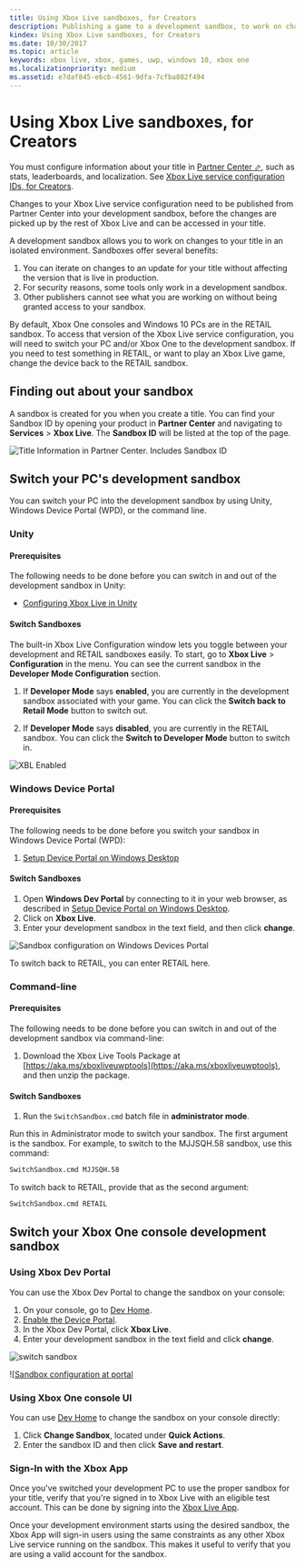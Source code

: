 ```yaml
---
title: Using Xbox Live sandboxes, for Creators
description: Publishing a game to a development sandbox, to work on changes to the title in an isolated environment.
kindex: Using Xbox Live sandboxes, for Creators
ms.date: 10/30/2017
ms.topic: article
keywords: xbox live, xbox, games, uwp, windows 10, xbox one
ms.localizationpriority: medium
ms.assetid: e7daf845-e6cb-4561-9dfa-7cfba882f494
---
```


# Using Xbox Live sandboxes, for Creators

You must configure information about your title in <a href="https://partner.microsoft.com/dashboard" target="_blank">Partner Center &#11008;</a>, such as stats, leaderboards, and localization.
See [Xbox Live service configuration IDs, for Creators](../portal-config/live-service-config-ids-creators.md).

Changes to your Xbox Live service configuration need to be published from Partner Center into your development sandbox, before the changes are picked up by the rest of Xbox Live and can be accessed in your title.

A development sandbox allows you to work on changes to your title in an isolated environment.
Sandboxes offer several benefits:
1. You can iterate on changes to an update for your title without affecting the version that is live in production.
2. For security reasons, some tools only work in a development sandbox.
3. Other publishers cannot see what you are working on without being granted access to your sandbox.

By default, Xbox One consoles and Windows 10 PCs are in the RETAIL sandbox.
To access that version of the Xbox Live service configuration, you will need to switch your PC and/or Xbox One to the development sandbox.
If you need to test something in RETAIL, or want to play an Xbox Live game, change the device back to the RETAIL sandbox.


## Finding out about your sandbox

A sandbox is created for you when you create a title.
You can find your Sandbox ID by opening your product in **Partner Center** and navigating to **Services** > **Xbox Live**.
The **Sandbox ID** will be listed at the top of the page.

![Title Information in Partner Center. Includes Sandbox ID](../../images/getting_started/devcenter_sandbox_id.png)


## Switch your PC's development sandbox

You can switch your PC into the development sandbox by using Unity, Windows Device Portal (WPD), or the command line.


### Unity


#### Prerequisites

The following needs to be done before you can switch in and out of the development sandbox in Unity:

* [Configuring Xbox Live in Unity](../../get-started/setup-ide/creators/unity-win10/live-configure-xbl-in-unity.md)


#### Switch Sandboxes

The built-in Xbox Live Configuration window lets you toggle between your development and RETAIL sandboxes easily.
To start, go to **Xbox Live** > **Configuration** in the menu.
You can see the current sandbox in the **Developer Mode Configuration** section.

1. If **Developer Mode** says **enabled**, you are currently in the development sandbox associated with your game. You can click the **Switch back to Retail Mode** button to switch out.

2. If **Developer Mode** says **disabled**, you are currently in the RETAIL sandbox. You can click the **Switch to Developer Mode** button to switch in.

![XBL Enabled](../../images/unity/unity-xbl-dev-mode.PNG)


### Windows Device Portal


#### Prerequisites

The following needs to be done before you switch your sandbox in Windows Device Portal (WPD):

1. [Setup Device Portal on Windows Desktop](https://msdn.microsoft.com/windows/uwp/debug-test-perf/device-portal-desktop)


#### Switch Sandboxes

1. Open **Windows Dev Portal** by connecting to it in your web browser, as described in [Setup Device Portal on Windows Desktop](https://msdn.microsoft.com/windows/uwp/debug-test-perf/device-portal-desktop).
2. Click on **Xbox Live**.
3. Enter your development sandbox in the text field, and then click **change**.

![Sandbox configuration on Windows Devices Portal](../../images/getting_started/wdp_switch_sandbox.png)

To switch back to RETAIL, you can enter RETAIL here.


### Command-line


#### Prerequisites

The following needs to be done before you can switch in and out of the development sandbox via command-line:

1. Download the Xbox Live Tools Package at [https://aka.ms/xboxliveuwptools](https://aka.ms/xboxliveuwptools), and then unzip the package.


#### Switch Sandboxes

1. Run the `SwitchSandbox.cmd` batch file in **administrator mode**.

Run this in Administrator mode to switch your sandbox.
The first argument is the sandbox.
For example, to switch to the MJJSQH.58 sandbox, use this command:

```cmd
SwitchSandbox.cmd MJJSQH.58
```

To switch back to RETAIL, provide that as the second argument:

```cmd
SwitchSandbox.cmd RETAIL
```


## Switch your Xbox One console development sandbox


### Using Xbox Dev Portal

You can use the Xbox Dev Portal to change the sandbox on your console:

1. On your console, go to [Dev Home](https://docs.microsoft.com/windows/uwp/xbox-apps/dev-home).
1. [Enable the Device Portal](https://docs.microsoft.com/windows/uwp/debug-test-perf/device-portal-xbox).
1. In the Xbox Dev Portal, click **Xbox Live**.
1. Enter your development sandbox in the text field and click **change**.

![switch sandbox](../../images/getting_started/xdp_switch_sandbox.png)

![[Sandbox configuration at portal](../../images/getting_started/xdp_switch_sandbox.png)

<!-- todo: replace XDP captures by Partner Center captures -->


### Using Xbox One console UI

You can use [Dev Home](https://docs.microsoft.com/windows/uwp/xbox-apps/dev-home) to change the sandbox on your console directly:
1. Click **Change Sandbox**, located under **Quick Actions**.
2. Enter the sandbox ID and then click **Save and restart**.


### Sign-In with the Xbox App

Once you've switched your development PC to use the proper sandbox for your title, verify that you're signed in to Xbox Live with an eligible test account.
This can be done by signing into the [Xbox Live App](https://www.xbox.com/en-US/xbox-app).

Once your development environment starts using the desired sandbox, the Xbox App will sign-in users using the same constraints as any other Xbox Live service running on the sandbox.
This makes it useful to verify that you are using a valid account for the sandbox.
